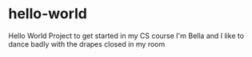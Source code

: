 # hello-world
Hello World Project to get started in my CS course
I'm Bella and I like to dance badly with the drapes closed in my room
